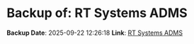 # Backup of: RT Systems ADMS

**Backup Date**: 2025-09-22 12:26:18
**Link**: [RT Systems ADMS](https://przemienniki.net/export/adms.csv)
